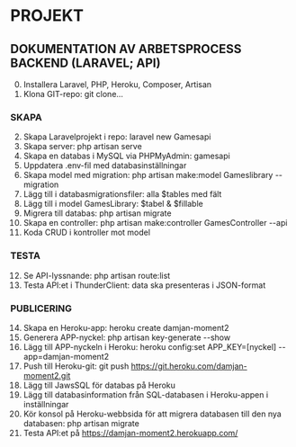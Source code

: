 # PROJEKT

## DOKUMENTATION AV ARBETSPROCESS BACKEND (LARAVEL; API)
0. Installera Laravel, PHP, Heroku, Composer, Artisan
1. Klona GIT-repo: git clone...

### SKAPA 
2. Skapa Laravelprojekt i repo: laravel new Gamesapi
3. Skapa server: php artisan serve
4. Skapa en databas i MySQL via PHPMyAdmin: gamesapi
5. Uppdatera .env-fil med databasinställningar
6. Skapa model med migration: php artisan make:model Gameslibrary --migration
7. Lägg till i databasmigrationsfiler: alla $tables med fält
8. Lägg till i model GamesLibrary: $tabel & $fillable
9. Migrera till databas: php artisan migrate
10. Skapa en controller: php artisan make:controller GamesController --api
11. Koda CRUD i kontroller mot model

### TESTA
12. Se API-lyssnande: php artisan route:list
13. Testa API:et i ThunderClient: data ska presenteras i JSON-format

### PUBLICERING 
14. Skapa en Heroku-app: heroku create damjan-moment2
15. Generera APP-nyckel: php artisan key-generate --show
16. Lägg till APP-nyckeln i Heroku: heroku config:set APP_KEY=[nyckel] --app=damjan-moment2
17. Push till Heroku-git: git push https://git.heroku.com/damjan-moment2.git
18. Lägg till JawsSQL för databas på Heroku
19. Lägg till databasinformation från SQL-databasen i Heroku-appen i inställningar
20. Kör konsol på Heroku-webbsida för att migrera databasen till den nya databasen: php artisan migrate
21. Testa API:et på https://damjan-moment2.herokuapp.com/ 